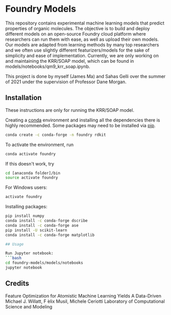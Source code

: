 # Foundry Models

This repository contains experimental machine learning models that predict properties of organic molecules. The objective is to build and deploy different models on an open-source Foundry cloud platform where researchers can run them with ease, as well as upload their own models. Our models are adapted from learning methods by many top researchers and we often use slightly different featurizers/models for the sake of simplicity and ease of implementation. Currently, we are only working on and maintaining the KRR/SOAP model, which can be found in models/notebooks/qm9_krr_soap.ipynb.

This project is done by myself (James Ma) and Sahas Gelli over the summer of 2021 under the supervision of Professor Dane Morgan.

## Installation

These instructions are only for running the KRR/SOAP model. 

Creating a [conda](https://docs.conda.io/en/latest/) environment and installing all the dependencies there is highly recommended. Some packages may need to be installed via [pip](https://pip.pypa.io/en/stable/#).
```bash
conda create -c conda-forge -n foundry rdkit
```

To activate the environment, run
```bash
conda activate foundry
```

If this doesn't work, try
```bash
cd [anaconda folder]/bin
source activate foundry
```

For Windows users:
```bash
activate foundry
```

Installing packages:
```bash
pip install numpy
conda install -c conda-forge dscribe
conda install -c conda-forge ase
pip install -U scikit-learn
conda install -c conda-forge matplotlib

## Usage

Run Jupyter notebook:
```bash
cd foundry-models/models/notebooks
jupyter notebook
```

## Credits

Feature Optimization for Atomistic Machine Learning Yields A Data-Driven
Michael J. Willatt, F ́elix Musil, Michele Ceriotti
Laboratory of Computational Science and Modeling
